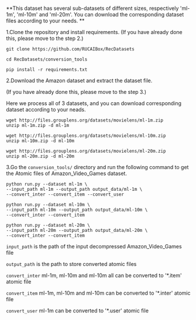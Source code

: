 # 

**This dataset has several sub-datasets of different sizes, respectively 'ml-1m', 'ml-10m' and 'ml-20m'. You can download the corresponding dataset files according to your needs. **

1.Clone the repository and install requirements. 
(If you have already done this, please move to the step 2.)

```
git clone https://github.com/RUCAIBox/RecDatasets

cd RecDatasets/conversion_tools

pip install -r requirements.txt
```

2.Download the Amazon dataset and extract the dataset file.

(If you have already done this, please move to the step 3.)

Here we process all of 3 datasets, and you can download corresponding dataset according to your neads.

```
wget http://files.grouplens.org/datasets/movielens/ml-1m.zip
unzip ml-1m.zip -d ml-1m

wget http://files.grouplens.org/datasets/movielens/ml-10m.zip
unzip ml-10m.zip -d ml-10m

wget http://files.grouplens.org/datasets/movielens/ml-20m.zip
unzip ml-20m.zip -d ml-20m
```

3.Go the ``conversion_tools/`` directory 
and run the following command to get the Atomic files of Amazon_Video_Games dataset.

```
python run.py --dataset ml-1m \ 
--input_path ml-1m --output_path output_data/ml-1m \
--convert_inter --convert_item --convert_user

python run.py --dataset ml-10m \ 
--input_path ml-10m --output_path output_data/ml-10m \
--convert_inter --convert_item 

python run.py --dataset ml-20m \ 
--input_path ml-20m --output_path output_data/ml-20m \
--convert_inter --convert_item 
```

`input_path` is the path of the input decompressed Amazon_Video_Games file

`output_path` is the path to store converted atomic files

 `convert_inter` ml-1m, ml-10m and ml-10m all can be converted to '*.item' atomic file

 `convert_item` ml-1m, ml-10m and ml-10m can be converted to '*.inter' atomic file

`convert_user` ml-1m can be converted to '*.user' atomic file

